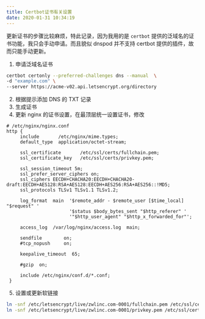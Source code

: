 ```yaml
---
title: Certbot证书有关设置
date: 2020-01-31 10:34:19
---
```

更新证书的步骤比较麻烦，特此记录，因为我用的是 `certbot` 提供的泛域名的证书功能，我只会手动申请。而且貌似 dnspod 并不支持 certbot 提供的插件，故而只能手动更新。

<!--more-->
1. 申请泛域名证书
```bash
certbot certonly --preferred-challenges dns --manual  \
-d "example.com" \
--server https://acme-v02.api.letsencrypt.org/directory
```
2. 根据提示添加 DNS 的 TXT 记录
3. 生成证书
4. 更新 nginx 的证书设置，在最顶层统一设置证书，修改
```nginx
# /etc/nginx/nginx.conf 
http {
     include       /etc/nginx/mime.types;
     default_type  application/octet-stream;
 
     ssl_certificate       /etc/ssl/certs/fullchain.pem;
     ssl_certificate_key   /etc/ssl/certs/privkey.pem;
 
     ssl_session_timeout 5m;
     ssl_prefer_server_ciphers on;
     ssl_ciphers EECDH+CHACHA20:EECDH+CHACHA20-draft:EECDH+AES128:RSA+AES128:EECDH+AES256:RSA+AES256::!MD5;
     ssl_protocols TLSv1 TLSv1.1 TLSv1.2;
 
     log_format  main  '$remote_addr - $remote_user [$time_local] "$request" '
                       '$status $body_bytes_sent "$http_referer" '
                       '"$http_user_agent" "$http_x_forwarded_for"';
 
     access_log  /var/log/nginx/access.log  main;
 
     sendfile        on;
     #tcp_nopush     on;
 
     keepalive_timeout  65;
 
     #gzip  on;
 
     include /etc/nginx/conf.d/*.conf;
 }
```
5. 设置或更新软链接
```bash
ln -snf /etc/letsencrypt/live/zwlinc.com-0001/fullchain.pem /etc/ssl/certs/fullchain.pem 
ln -snf /etc/letsencrypt/live/zwlinc.com-0001/privkey.pem /etc/ssl/certs/privkey.pem 
```
